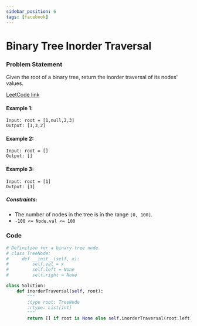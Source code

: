 ```yaml
---
sidebar_position: 6
tags: [facebook]
---
```


# Binary Tree Inorder Traversal

### Problem Statement

Given the root of a binary tree, return the inorder traversal of its nodes' values.

[LeetCode link](https://leetcode.com/problems/binary-tree-inorder-traversal/)

#### Example 1:

```
Input: root = [1,null,2,3]
Output: [1,3,2]
```

#### Example 2:

```
Input: root = []
Output: []
```

#### Example 3:

```
Input: root = [1]
Output: [1]
```

##### Constraints:

- The number of nodes in the tree is in the range `[0, 100]`.
- `-100 <= Node.val <= 100`

### Code

```python title="Python Code"
# Definition for a binary tree node.
# class TreeNode:
#     def __init__(self, x):
#         self.val = x
#         self.left = None
#         self.right = None

class Solution:
    def inorderTraversal(self, root):
        """
        :type root: TreeNode
        :rtype: List[int]
        """
        return [] if root is None else self.inorderTraversal(root.left) + [root.val] + self.inorderTraversal(root.right)
```
